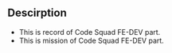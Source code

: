 ## Descirption
- This is record of Code Squad FE-DEV part.
- This is mission of Code Squad FE-DEV part.
